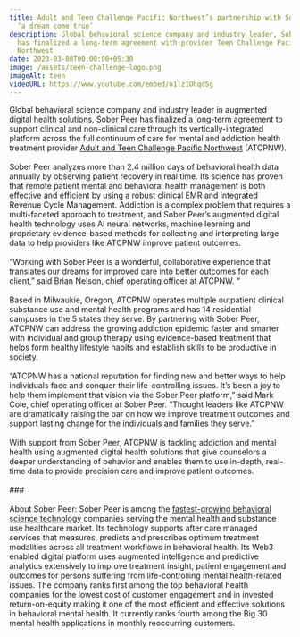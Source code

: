 ```yaml
---
title: Adult and Teen Challenge Pacific Northwest’s partnership with Sober Peer
  ‘a dream come true’
description: Global behavioral science company and industry leader, Sober Peer
  has finalized a long-term agreement with provider Teen Challenge Pacific
  Northwest
date: 2023-03-08T00:00:00+05:30
image: /assets/teen-challenge-logo.png
imageAlt: teen
videoURL: https://www.youtube.com/embed/o1lz1OhqdSg
---
```

<!--StartFragment-->

Global behavioral science company and industry leader in augmented digital health solutions, [Sober Peer](https://soberpeer.com/) has finalized a long-term agreement to support clinical and non-clinical care through its vertically-integrated platform across the full continuum of care for mental and addiction health treatment provider [Adult and Teen Challenge Pacific Northwest](https://teenchallengepnw.com/) (ATCPNW).\
\
Sober Peer analyzes more than 2.4 million days of behavioral health data annually by observing patient recovery in real time. Its science has proven that remote patient mental and behavioral health management is both effective and efficient by using a robust clinical EMR and integrated Revenue Cycle Management. Addiction is a complex problem that requires a multi-faceted approach to treatment, and Sober Peer’s augmented digital health technology uses AI neural networks, machine learning and proprietary evidence-based methods for collecting and interpreting large data to help providers like ATCPNW improve patient outcomes.\
\
“Working with Sober Peer is a wonderful, collaborative experience that translates our dreams for improved care into better outcomes for each client,” said Brian Nelson, chief operating officer at ATCPNW. “\
\
Based in Milwaukie, Oregon, ATCPNW operates multiple outpatient clinical substance use and mental health programs and has 14 residential campuses in the 5 states they serve. By partnering with Sober Peer, ATCPNW can address the growing addiction epidemic faster and smarter with individual and group therapy using evidence-based treatment that helps form healthy lifestyle habits and establish skills to be productive in society.\
\
“ATCPNW has a national reputation for finding new and better ways to help individuals face and conquer their life-controlling issues. It’s been a joy to help them implement that vision via the Sober Peer platform,” said Mark Cole, chief operating officer at Sober Peer. “Thought leaders like ATCPNW are dramatically raising the bar on how we improve treatment outcomes and support lasting change for the individuals and families they serve.”\
\
With support from Sober Peer, ATCPNW is tackling addiction and mental health using augmented digital health solutions that give counselors a deeper understanding of behavior and enables them to use in-depth, real-time data to provide precision care and improve patient outcomes.\
\
###\
\
About Sober Peer: Sober Peer is among the [fastest-growing behavioral science technology](https://soberpeer.com/news-list) companies serving the mental health and substance use healthcare market. Its technology supports after care managed services that measures, predicts and prescribes optimum treatment modalities across all treatment workflows in behavioral health. Its Web3 enabled digital platform uses augmented intelligence and predictive analytics extensively to improve treatment insight, patient engagement and outcomes for persons suffering from life-controlling mental health-related issues. The company ranks first among the top behavioral health companies for the lowest cost of customer engagement and in invested return-on-equity making it one of the most efficient and effective solutions in behavioral mental health. It currently ranks fourth among the Big 30 mental health applications in monthly reoccurring customers.

<!--EndFragment-->